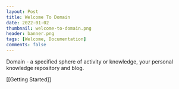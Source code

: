 ```yaml
---
layout: Post
title: Welcome To Domain
date: 2022-01-02
thumbnail: welcome-to-domain.png
header: banner.png
tags: [Welcome, Documentation]
comments: false
---
```


Domain - a specified sphere of activity or knowledge, your personal knowledge repository and blog.

[[Getting Started]]
